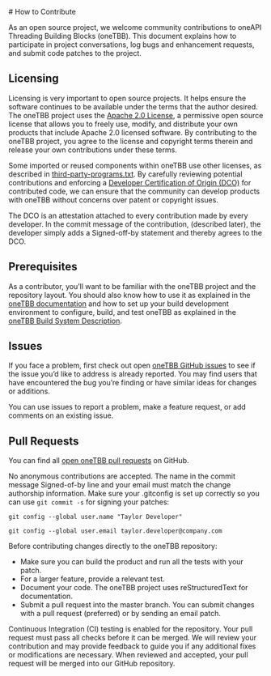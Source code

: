 <!--
******************************************************************************
* 
* Licensed under the Apache License, Version 2.0 (the "License");
* you may not use this file except in compliance with the License.
* You may obtain a copy of the License at
*
*     http://www.apache.org/licenses/LICENSE-2.0
*
* Unless required by applicable law or agreed to in writing, software
* distributed under the License is distributed on an "AS IS" BASIS,
* WITHOUT WARRANTIES OR CONDITIONS OF ANY KIND, either express or implied.
* See the License for the specific language governing permissions and
* limitations under the License.
*******************************************************************************/-->

# How to Contribute 

As an open source project, we welcome community contributions to oneAPI Threading Building Blocks (oneTBB).  This document explains how to participate in project conversations, log bugs and enhancement requests, and submit code patches to the project.   

## Licensing 

Licensing is very important to open source projects. It helps ensure the software continues to be available under the terms that the author desired. The oneTBB project uses the [Apache 2.0 License](https://github.com/oneapi-src/oneTBB/blob/master/LICENSE.txt), a permissive open source license that allows you to freely use, modify, and distribute your own products that include Apache 2.0 licensed software. By contributing to the oneTBB project, you agree to the license and copyright terms therein and release your own contributions under these terms. 

Some imported or reused components within oneTBB use other licenses, as described in [third-party-programs.txt](https://github.com/oneapi-src/oneTBB/blob/master/third-party-programs.txt). By carefully reviewing potential contributions and enforcing a [Developer Certification of Origin (DCO)](https://developercertificate.org/) for contributed code, we can ensure that the community can develop products with oneTBB without concerns over patent or copyright issues. 

The DCO is an attestation attached to every contribution made by every developer. In the commit message of the contribution, (described later), the developer simply adds a Signed-off-by statement and thereby agrees to the DCO. 

## Prerequisites 

As a contributor, you’ll want to be familiar with the oneTBB project and the repository layout. You should also know how to use it as explained in the [oneTBB documentation](https://oneapi-src.github.io/oneTBB/) and how to set up your build development environment to configure, build, and test oneTBB as explained in the [oneTBB Build System Description](cmake/README.md). 

## Issues 
If you face a problem, first check out open [oneTBB GitHub issues](https://github.com/oneapi-src/oneTBB/issues) to see if the issue you’d like to address is already reported. You may find users that have encountered the bug you’re finding or have similar ideas for changes or additions.

You can use issues to report a problem, make a feature request, or add comments on an existing issue. 

## Pull Requests 

You can find all [open oneTBB pull requests](https://github.com/oneapi-src/oneTBB/pulls) on GitHub. 

No anonymous contributions are accepted. The name in the commit message Signed-of-by line and your email must match the change authorship information.  Make sure your .gitconfig is set up correctly so you can use `git commit -s` for signing your patches: 

`git config --global user.name "Taylor Developer"`

`git config --global user.email taylor.developer@company.com`
 

Before contributing changes directly to the oneTBB repository: 

* Make sure you can build the product and run all the tests with your patch. 
* For a larger feature, provide a relevant test. 
* Document your code. The oneTBB project uses reStructuredText for documentation.  
* Submit a pull request into the master branch. You can submit changes with a pull request (preferred) or by sending an email patch.  

Continuous Integration (CI) testing is enabled for the repository. Your pull request must pass all checks before it can be merged. We will review your contribution and may provide feedback to guide you if any additional fixes or modifications are necessary. When reviewed and accepted, your pull request will be merged into our GitHub repository. 
